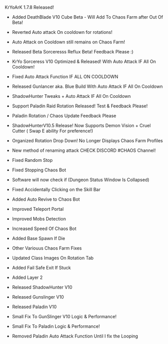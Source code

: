KrYoArK 1.7.8 Released!

+ Added DeathBlade V10 Cube Beta - Will Add To Chaos Farm after Out Of Beta!

+ Reverted Auto attack On cooldown for rotations!

+ Auto Attack on Cooldown still remains on Chaos Farm!

+ Released Beta Sorceresss Reflux Beta! Feedback Please :)

+ KrYo Sorceress V10 Optimized & Released! With Auto Attack IF All On Cooldown!

+ Fixed Auto Attack Function IF ALL ON COOLDOWN

+ Released Gunlancer aka. Blue Build With Auto Attack IF All On Cooldown

+ ShadowHunter Tweaks + Auto Attack IF All On Cooldown

+ Support Paladin Raid Rotation Released! Test & Feedback Please!

+ Paladin Rotation / Chaos Update Feedback Please

+ ShadowHunterV10.5 Release! Now Supports Demon Vision + Cruel Cutter ( Swap E ability For preference!)


+ Organized Rotation Drop Down! No Longer Displays Chaos Farm Profiles

+ New method of renaming attack CHECK DISCORD #CHAOS Channel!

+ Fixed Random Stop

+ Fixed Stopping Chaos Bot

+ Software will now check if (Dungeon Status Window Is Collapsed)

+ Fixed Accidentally Clicking on the Skill Bar

+ Added Auto Revive to Chaos Bot

+ Improved Teleport Portal

+ Improved Mobs Detection

+ Increased Speed Of Chaos Bot

+ Added Base Spawn If Die

+ Other Variouus Chaos Farm Fixes

+ Updated Class Images On Rotation Tab

+ Added Fail Safe Exit If Stuck

+ Added Layer 2

+ Released ShadowHunter V10

+ Released Gunslinger V10 

+ Released Paladin V10

+ Small Fix To GunSlinger V10 Logic & Performance!

+ Small Fix To Paladin Logic & Performance!

+ Removed Paladin Auto Attack Function Until I fix the Looping




